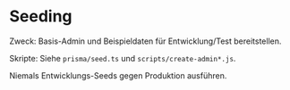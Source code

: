 # Seeding

Zweck: Basis-Admin und Beispieldaten für Entwicklung/Test bereitstellen.

Skripte: Siehe `prisma/seed.ts` und `scripts/create-admin*.js`.

Niemals Entwicklungs-Seeds gegen Produktion ausführen.
